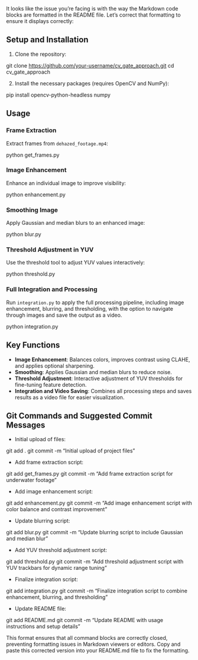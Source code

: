 It looks like the issue you’re facing is with the way the Markdown code blocks are formatted in the README file. Let’s correct that formatting to ensure it displays correctly:

## Setup and Installation

1. Clone the repository:

git clone https://github.com/your-username/cv_gate_approach.git
cd cv_gate_approach

2. Install the necessary packages (requires OpenCV and NumPy):

pip install opencv-python-headless numpy

## Usage

### Frame Extraction

Extract frames from `dehazed_footage.mp4`:

python get_frames.py

### Image Enhancement

Enhance an individual image to improve visibility:

python enhancement.py

### Smoothing Image

Apply Gaussian and median blurs to an enhanced image:

python blur.py

### Threshold Adjustment in YUV

Use the threshold tool to adjust YUV values interactively:

python threshold.py

### Full Integration and Processing

Run `integration.py` to apply the full processing pipeline, including image enhancement, blurring, and thresholding, with the option to navigate through images and save the output as a video.

python integration.py

## Key Functions

- **Image Enhancement**: Balances colors, improves contrast using CLAHE, and applies optional sharpening.
- **Smoothing**: Applies Gaussian and median blurs to reduce noise.
- **Threshold Adjustment**: Interactive adjustment of YUV thresholds for fine-tuning feature detection.
- **Integration and Video Saving**: Combines all processing steps and saves results as a video file for easier visualization.

## Git Commands and Suggested Commit Messages

- Initial upload of files:

git add .
git commit -m “Initial upload of project files”

- Add frame extraction script:

git add get_frames.py
git commit -m “Add frame extraction script for underwater footage”

- Add image enhancement script:

git add enhancement.py
git commit -m “Add image enhancement script with color balance and contrast improvement”

- Update blurring script:

git add blur.py
git commit -m “Update blurring script to include Gaussian and median blur”

- Add YUV threshold adjustment script:

git add threshold.py
git commit -m “Add threshold adjustment script with YUV trackbars for dynamic range tuning”

- Finalize integration script:

git add integration.py
git commit -m “Finalize integration script to combine enhancement, blurring, and thresholding”

- Update README file:

git add README.md
git commit -m “Update README with usage instructions and setup details”



This format ensures that all command blocks are correctly closed, preventing formatting issues in Markdown viewers or editors. Copy and paste this corrected version into your README.md file to fix the formatting.
